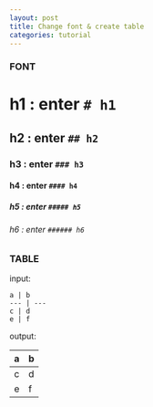```yaml
---
layout: post
title: Change font & create table
categories: tutorial
---
```


### FONT

# h1 : enter `# h1`
## h2 : enter `## h2`
### h3 : enter `### h3`
#### h4 : enter `#### h4`
##### h5 : enter `##### h5`
###### h6 : enter `###### h6`

### TABLE

input:

```
a | b
--- | ---
c | d
e | f
```

output:

a | b
--- | ---
c | d
e | f
